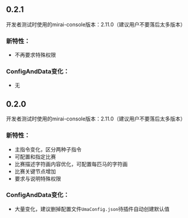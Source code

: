 ## 0.2.1

开发者测试时使用的mirai-console版本：2.11.0（建议用户不要落后太多版本）

### 新特性：

- 不再要求特殊权限

### ConfigAndData变化：  

- 无

## 0.2.0

开发者测试时使用的mirai-console版本：2.11.0（建议用户不要落后太多版本）

### 新特性：

- 主指令变化，区分两种子指令
- 可配置和指定比赛
- 比赛描述字符画内容优化，可配置每匹马的字符画
- 比赛关键节点增加
- 要求与说明特殊权限

### ConfigAndData变化：  

- 大量变化，建议删掉配置文件`UmaConfig.json`待插件自动创建默认值

